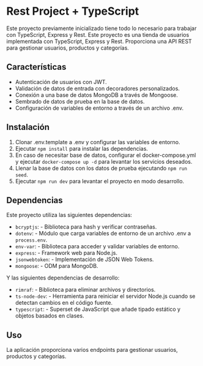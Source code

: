 # Rest Project + TypeScript

Este proyecto previamente inicializado tiene todo lo necesario para trabajar con TypeScript, Express y Rest.
Este proyecto es una tienda de usuarios implementada con TypeScript, Express y Rest. Proporciona una API REST para gestionar usuarios, productos y categorías.


## Características

- Autenticación de usuarios con JWT.
- Validación de datos de entrada con decoradores personalizados.
- Conexión a una base de datos MongoDB a través de Mongoose.
- Sembrado de datos de prueba en la base de datos.
- Configuración de variables de entorno a través de un archivo .env.


## Instalación

1. Clonar .env.template a .env y configurar las variables de entorno.
2. Ejecutar `npm install` para instalar las dependencias.
3. En caso de necesitar base de datos, configurar el docker-compose.yml y ejecutar `docker-compose up -d` para levantar los servicios deseados.
4. Llenar la base de datos con los datos de prueba ejecutando `npm run seed`.
5. Ejecutar `npm run dev` para levantar el proyecto en modo desarrollo.

## Dependencias

Este proyecto utiliza las siguientes dependencias:

- `bcryptjs`: - Biblioteca para hash y verificar contraseñas.
- `dotenv`: - Módulo que carga variables de entorno de un archivo .env a `process.env`.
- `env-var`: - Biblioteca para acceder y validar variables de entorno.
- `express`: - Framework web para Node.js.
- `jsonwebtoken`: - Implementación de JSON Web Tokens.
- `mongoose`: - ODM para MongoDB.

Y las siguientes dependencias de desarrollo:

- `rimraf`: - Biblioteca para eliminar archivos y directorios.
- `ts-node-dev`: - Herramienta para reiniciar el servidor Node.js cuando se detectan cambios en el código fuente.
- `typescript`: - Superset de JavaScript que añade tipado estático y objetos basados en clases.


## Uso

La aplicación proporciona varios endpoints para gestionar usuarios, productos y categorías. 